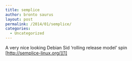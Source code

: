 ```yaml
---
title: semplice
author: bronto saurus
layout: post
permalink: /2014/01/semplice/
categories:
  - Uncategorized
---
```

A very nice looking Debian Sid &#8216;rolling release model&#8217; spin  
[http://semplice-linux.org/][1]

 [1]: http://semplice-linux.org